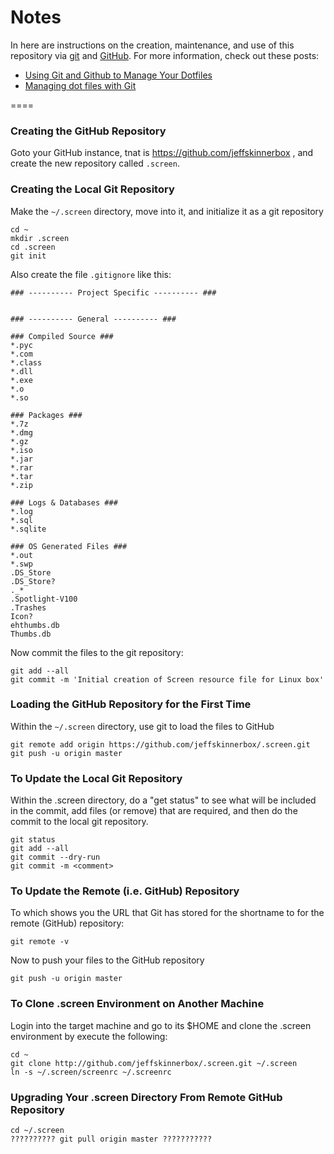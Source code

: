 <!--
Maintainer:   jeffskinnerbox@yahoo.com / www.jeffskinnerbox.me
Version:      0.0.2
-->

# Notes
In here are instructions on the creation, maintenance, and use of this repository
via [git][01] and [GitHub][02].  For more information, check out these posts:

* [Using Git and Github to Manage Your Dotfiles][03]
* [Managing dot files with Git][04]

====


### Creating the GitHub Repository
Goto your GitHub instance,
tnat is <https://github.com/jeffskinnerbox> ,
and create the new repository called `.screen`.

### Creating the Local Git Repository
Make the `~/.screen` directory, move into it, and initialize it as a git repository

    cd ~
    mkdir .screen
    cd .screen
    git init

Also create the file `.gitignore` like this:

    ### ---------- Project Specific ---------- ###


    ### ---------- General ---------- ###

    ### Compiled Source ###
    *.pyc
    *.com
    *.class
    *.dll
    *.exe
    *.o
    *.so

    ### Packages ###
    *.7z
    *.dmg
    *.gz
    *.iso
    *.jar
    *.rar
    *.tar
    *.zip

    ### Logs & Databases ###
    *.log
    *.sql
    *.sqlite

    ### OS Generated Files ###
    *.out
    *.swp
    .DS_Store
    .DS_Store?
    ._*
    .Spotlight-V100
    .Trashes
    Icon?
    ehthumbs.db
    Thumbs.db

Now commit the files to the git repository:

    git add --all
    git commit -m 'Initial creation of Screen resource file for Linux box'


### Loading the GitHub Repository for the First Time
Within the `~/.screen` directory, use git to load the files to GitHub

    git remote add origin https://github.com/jeffskinnerbox/.screen.git
    git push -u origin master

### To Update the Local Git Repository
Within the .screen directory, do a "get status" to see what will be included in the commit,
add files (or remove) that are required, and then do the commit to the local git repository.

    git status
    git add --all
    git commit --dry-run
    git commit -m <comment>

### To Update the Remote (i.e. GitHub) Repository
To which shows you the URL that Git has stored for the shortname to for
the remote (GitHub) repository:

    git remote -v

Now to push your files to the GitHub repository

    git push -u origin master

### To Clone .screen Environment on Another Machine
Login into the target machine and go to its $HOME
and clone the .screen environment by execute the following:

    cd ~
    git clone http://github.com/jeffskinnerbox/.screen.git ~/.screen
    ln -s ~/.screen/screenrc ~/.screenrc

### Upgrading Your .screen Directory From Remote GitHub Repository

    cd ~/.screen
    ?????????? git pull origin master ???????????



[01]:http://git-scm.com/
[02]:https://github.com/
[03]:http://blog.smalleycreative.com/tutorials/using-git-and-github-to-manage-your-dotfiles/
[04]:http://blog.sanctum.geek.nz/managing-dot-files-with-git/
